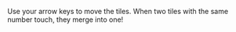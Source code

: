 Use your arrow keys to move the tiles. When two tiles with the same number touch, they merge into one!
